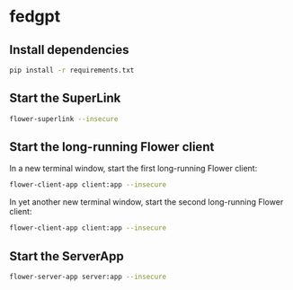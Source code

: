 # fedgpt

## Install dependencies

```bash
pip install -r requirements.txt
```

## Start the SuperLink

```bash
flower-superlink --insecure
```

## Start the long-running Flower client

In a new terminal window, start the first long-running Flower client:

```bash
flower-client-app client:app --insecure
```

In yet another new terminal window, start the second long-running Flower client:

```bash
flower-client-app client:app --insecure
```

## Start the ServerApp

```bash
flower-server-app server:app --insecure
```
